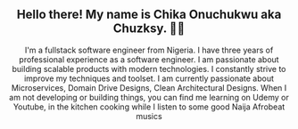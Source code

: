 <h2 align="center">Hello there! My name is Chika Onuchukwu aka Chuzksy. 👋🤓</h2>
<p align="center">I'm a fullstack software engineer from Nigeria. I have three years of professional experience as a software engineer. I am passionate about building scalable products with modern technologies. I constantly strive to improve my techniques and toolset. I am currently passionate about Microservices, Domain Drive Designs, Clean Architectural Designs. When I am not developing or building things, you can find me learning on Udemy or Youtube, in the kitchen cooking while I listen to some good Naija Afrobeat musics</p>

<!--
**chuzksy-codeactive/chuzksy-codeactive** is a ✨ _special_ ✨ repository because its `README.md` (this file) appears on your GitHub profile.

Here are some ideas to get you started:

- 🔭 I’m currently working on ...
- 🌱 I’m currently learning ...
- 👯 I’m looking to collaborate on ...
- 🤔 I’m looking for help with ...
- 💬 Ask me about ...
- 📫 How to reach me: ...
- 😄 Pronouns: ...
- ⚡ Fun fact: ...
-->
